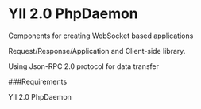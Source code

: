 YII 2.0
PhpDaemon
=======
Components for creating WebSocket based applications

Request/Response/Application and Client-side library.

Using Json-RPC 2.0 protocol for data transfer

###Requirements

YII 2.0
PhpDaemon

